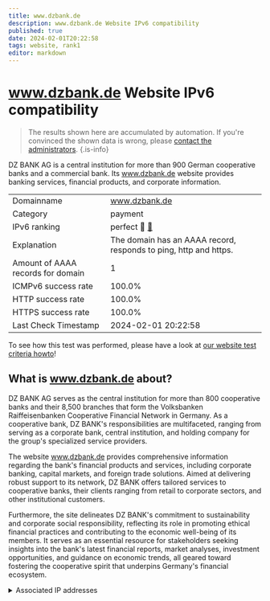 ```yaml
---
title: www.dzbank.de
description: www.dzbank.de Website IPv6 compatibility
published: true
date: 2024-02-01T20:22:58
tags: website, rank1
editor: markdown
---
```


# www.dzbank.de Website IPv6 compatibility

> The results shown here are accumulated by automation. If you're convinced the shown data is wrong, please [contact the administrators](/howto/chat). 
{.is-info}

DZ BANK AG is a central institution for more than 900 German cooperative banks and a commercial bank. Its www.dzbank.de website provides banking services, financial products, and corporate information.


|   |   |
| - | - |
| Domainname | www.dzbank.de
| Category | payment |
| IPv6 ranking | perfect :1st_place_medal: [🔗](/howto/ranking) |
| Explanation | The domain has an AAAA record, responds to ping, http and https. |
| Amount of AAAA records for domain | 1 |
| ICMPv6 success rate | 100.0%|
| HTTP success rate | 100.0% |
| HTTPS success rate | 100.0% |
| Last Check Timestamp | 2024-02-01 20:22:58 |

To see how this test was performed, please have a look at [our website test criteria howto](/howto/testcriteria/website)!


## What is www.dzbank.de about?
DZ BANK AG serves as the central institution for more than 800 cooperative banks and their 8,500 branches that form the Volksbanken Raiffeisenbanken Cooperative Financial Network in Germany. As a cooperative bank, DZ BANK's responsibilities are multifaceted, ranging from serving as a corporate bank, central institution, and holding company for the group's specialized service providers.

The website www.dzbank.de provides comprehensive information regarding the bank's financial products and services, including corporate banking, capital markets, and foreign trade solutions. Aimed at delivering robust support to its network, DZ BANK offers tailored services to cooperative banks, their clients ranging from retail to corporate sectors, and other institutional customers.

Furthermore, the site delineates DZ BANK's commitment to sustainability and corporate social responsibility, reflecting its role in promoting ethical financial practices and contributing to the economic well-being of its members. It serves as an essential resource for stakeholders seeking insights into the bank's latest financial reports, market analyses, investment opportunities, and guidance on economic trends, all geared toward fostering the cooperative spirit that underpins Germany's financial ecosystem.



<details>
<summary>Associated IP addresses</summary>

2600:1901:0:e4::

</details>
